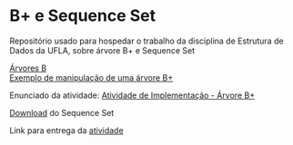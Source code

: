 # B+ e Sequence Set
Repositório usado para hospedar o trabalho da disciplina de Estrutura de Dados da UFLA, sobre árvore B+ e Sequence Set

[Árvores B](https://sites.google.com/ufla.br/arvores-b)  
[Exemplo de manipulação de uma árvore B+](https://campusvirtual.ufla.br/presencial/pluginfile.php/685380/mod_resource/content/2/%C3%81rvore%20B%2B-Exemplo.pdf)

Enunciado da atividade: [Atividade de Implementação - Árvore B+](https://docs.google.com/document/d/1O3eG7bul8HfqKo_c62wB9xS0w_FxLoHRhMA752czwik/edit)

[Download](https://campusvirtual.ufla.br/presencial/mod/resource/view.php?id=469487) do Sequence Set 

Link para entrega da [atividade](https://campusvirtual.ufla.br/presencial/mod/assign/view.php?id=469555)
